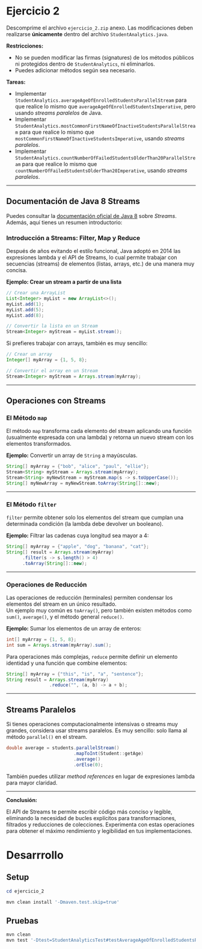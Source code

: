 # Ejercicio 2

Descomprime el archivo `ejercicio_2.zip` anexo. Las modificaciones deben realizarse **únicamente** dentro del archivo `StudentAnalytics.java`.

**Restricciones:**
- No se pueden modificar las firmas (signatures) de los métodos públicos ni protegidos dentro de `StudentAnalytics`, ni eliminarlos.
- Puedes adicionar métodos según sea necesario.

**Tareas:**
- Implementar `StudentAnalytics.averageAgeOfEnrolledStudentsParallelStream` para que realice lo mismo que `averageAgeOfEnrolledStudentsImperative`, pero usando _streams paralelos_ de Java.
- Implementar `StudentAnalytics.mostCommonFirstNameOfInactiveStudentsParallelStream` para que realice lo mismo que `mostCommonFirstNameOfInactiveStudentsImperative`, usando _streams paralelos_.
- Implementar `StudentAnalytics.countNumberOfFailedStudentsOlderThan20ParallelStream` para que realice lo mismo que `countNumberOfFailedStudentsOlderThan20Imperative`, usando _streams paralelos_.

---

## Documentación de Java 8 Streams

Puedes consultar la [documentación oficial de Java 8](https://docs.oracle.com/javase/8/docs/api/java/util/stream/Stream.html) sobre _Streams_. Además, aquí tienes un resumen introductorio:

### Introducción a Streams: Filter, Map y Reduce

Después de años evitando el estilo funcional, Java adoptó en 2014 las expresiones lambda y el API de Streams, lo cual permite trabajar con secuencias (streams) de elementos (listas, arrays, etc.) de una manera muy concisa.

**Ejemplo: Crear un stream a partir de una lista**

```java
// Crear una ArrayList
List<Integer> myList = new ArrayList<>();
myList.add(1);
myList.add(5);
myList.add(8);

// Convertir la lista en un Stream
Stream<Integer> myStream = myList.stream();
```

Si prefieres trabajar con arrays, también es muy sencillo:

```java
// Crear un array
Integer[] myArray = {1, 5, 8};

// Convertir el array en un Stream
Stream<Integer> myStream = Arrays.stream(myArray);
```

---

## Operaciones con Streams

### El Método `map`

El método `map` transforma cada elemento del stream aplicando una función (usualmente expresada con una lambda) y retorna un nuevo stream con los elementos transformados.

**Ejemplo:** Convertir un array de `String` a mayúsculas.

```java
String[] myArray = {"bob", "alice", "paul", "ellie"};
Stream<String> myStream = Arrays.stream(myArray);
Stream<String> myNewStream = myStream.map(s -> s.toUpperCase());
String[] myNewArray = myNewStream.toArray(String[]::new);
```

---

### El Método `filter`

`filter` permite obtener solo los elementos del stream que cumplan una determinada condición (la lambda debe devolver un booleano).

**Ejemplo:** Filtrar las cadenas cuya longitud sea mayor a 4:

```java
String[] myArray = {"apple", "dog", "banana", "cat"};
String[] result = Arrays.stream(myArray)
      .filter(s -> s.length() > 4)
      .toArray(String[]::new);
```

---

### Operaciones de Reducción

Las operaciones de reducción (terminales) permiten condensar los elementos del stream en un único resultado.  
Un ejemplo muy común es `toArray()`, pero también existen métodos como `sum()`, `average()`, y el método general `reduce()`.

**Ejemplo:** Sumar los elementos de un array de enteros:

```java
int[] myArray = {1, 5, 8};
int sum = Arrays.stream(myArray).sum();
```

Para operaciones más complejas, `reduce` permite definir un elemento identidad y una función que combine elementos:

```java
String[] myArray = {"this", "is", "a", "sentence"};
String result = Arrays.stream(myArray)
                .reduce("", (a, b) -> a + b);
```

---

## Streams Paralelos

Si tienes operaciones computacionalmente intensivas o streams muy grandes, considera usar streams paralelos. Es muy sencillo: solo llama al método `parallel()` en el stream.

```java
double average = students.parallelStream()
                         .mapToInt(Student::getAge)
                         .average()
                         .orElse(0);
```

También puedes utilizar _method references_ en lugar de expresiones lambda para mayor claridad.

---

**Conclusión:**

El API de Streams te permite escribir código más conciso y legible, eliminando la necesidad de bucles explícitos para transformaciones, filtrados y reducciones de colecciones. Experimenta con estas operaciones para obtener el máximo rendimiento y legibilidad en tus implementaciones.

# Desarrrollo

## Setup

```powershell
cd ejercicio_2
```

```powershell
mvn clean install '-Dmaven.test.skip=true'
```

## Pruebas

```powershell
mvn clean
mvn test '-Dtest=StudentAnalyticsTest#testAverageAgeOfEnrolledStudentsPerf' > ("testAverageAgeOfEnrolledStudentsPerf" + [DateTimeOffset]::Now.ToUnixTimeSeconds() + ".txt")
```